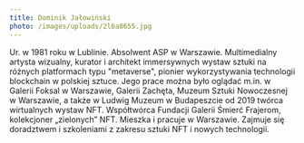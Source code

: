 ```yaml
---
title: Dominik Jałowiński
photo: /images/uploads/2l6a8655.jpg
---
```

Ur. w 1981 roku w Lublinie. Absolwent ASP w Warszawie. Multimedialny  artysta wizualny, kurator i architekt immersywnych wystaw sztuki na  różnych platformach typu "metaverse", pionier wykorzystywania technologii blockchain w polskiej sztuce. Jego prace można było oglądać m.in. w Galerii Foksal w Warszawie, Galerii Zachęta, Muzeum Sztuki Nowoczesnej w Warszawie, a także w Ludwig Muzeum w Budapeszcie od 2019 twórca wirtualnych wystaw NFT. Współtwórca Fundacji Galerii Śmierć Frajerom, kolekcjoner „zielonych” NFT. Mieszka i pracuje w Warszawie. Zajmuje się doradztwem i szkoleniami z zakresu sztuki NFT i nowych technologii.